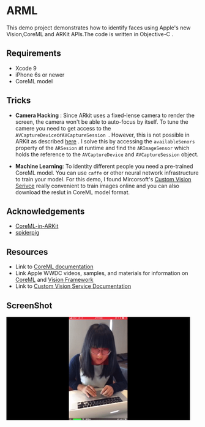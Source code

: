 # ARML

This demo project demonstrates how to identify faces using Apple's new Vision,CoreML and ARKit APIs.The code is written in Objective-C .
## Requirements

- Xcode 9
- iPhone 6s or newer
- CoreML model

## Tricks


- **Camera Hacking** : Since ARkit uses a fixed-lense camera to render the screen, the camera won't be able to auto-focus by itself. To tune the camere you need to get access to the `AVCaptureDevice`or`AVCaptureSession `. However, this is not possible in ARKit as described [here](https://forums.developer.apple.com/thread/81971) . I solve this by accessing the `availableSenors` property of the `ARSesion` at runtime and find the `ARImageSensor` which holds the reference to the `AVCaptureDevice` and `AVCaptureSession` object. 

 
- **Machine Learning**: To identity different people you need a pre-trained CoreML model. You can use `caffe` or other neural network infrastructure to train your model.  For this demo, I found  Mircorsoft's [Custom Vision Serivce](https://docs.microsoft.com/en-us/azure/cognitive-services/custom-vision-service/home) really convenient to train  images online and you can also download the reslut in CoreML model format.


## Acknowledgements

- [CoreML-in-ARKit](https://github.com/hanleyweng/CoreML-in-ARKit)
- [spiderpig](https://github.com/biscuitehh/spiderpig)

## Resources
- Link to [CoreML documentation](https://developer.apple.com/documentation/coreml)
- Link Apple WWDC videos, samples, and materials for information on [CoreML](https://developer.apple.com/videos/play/wwdc2017/710) and [Vision Framework](https://developer.apple.com/videos/play/wwdc2017/506/)
- Link to [Custom Vision Service Documentation](https://docs.microsoft.com/en-us/azure/cognitive-services/custom-vision-service/home)

## ScreenShot

<img src="./screenshot.gif" width="480
00px"/>

